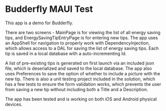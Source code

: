 # Budderfly MAUI Test

This app is a demo for Budderfly.

There are two screens - MainPage is for viewing the list of all energy saving tips, and EnergySavingTipEntryPage is for entering new tips. The app uses an AppShell for navigation to properly work with DependencyInjection, which allows access to a DAL for saving the list of energy saving tips. Each tip is saved in a local database with a auto-incrementing Id.

A list of pre-existing tips is generated on first launch via an included json file, which is deserialized and saved to the local database.
The app also uses Preferences to save the option of whether to include a picture with the new tip.
There is also a unit testing project included in the solution, which has a few tests to ensure the form validation works, which prevents the user from saving a new tip without including both a Title and a Description.

The app has been tested and is working on both iOS and Android physical devices.

